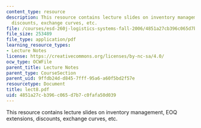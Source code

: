 ```yaml
---
content_type: resource
description: This resource contains lecture slides on inventory management, EOQ extensions,
  discounts, exchange curves, etc.
file: /courses/esd-260j-logistics-systems-fall-2006/4851a27cb396c065d7b7c0fafa50d039_lect8.pdf
file_size: 253489
file_type: application/pdf
learning_resource_types:
- Lecture Notes
license: https://creativecommons.org/licenses/by-nc-sa/4.0/
ocw_type: OCWFile
parent_title: Lecture Notes
parent_type: CourseSection
parent_uid: 9ffdb24d-d845-7fff-95a6-a60f5bd2f57e
resourcetype: Document
title: lect8.pdf
uid: 4851a27c-b396-c065-d7b7-c0fafa50d039
---
```

This resource contains lecture slides on inventory management, EOQ extensions, discounts, exchange curves, etc.